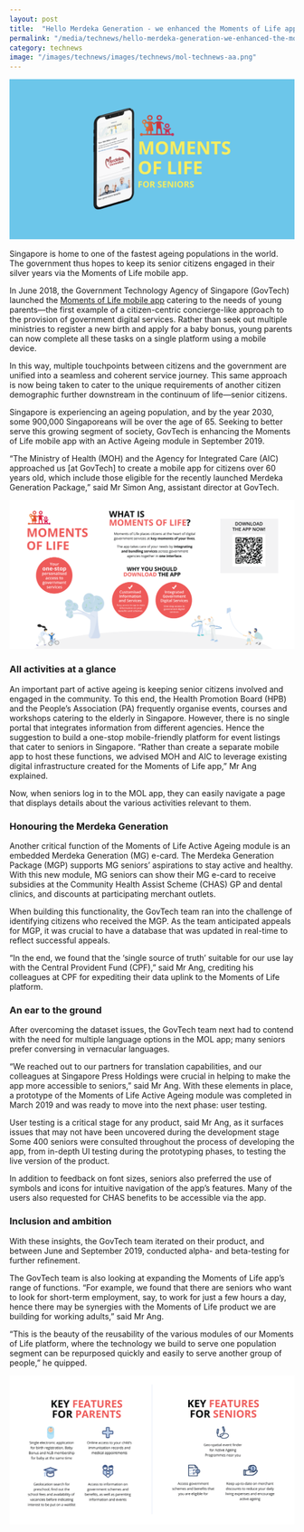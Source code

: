 ```yaml
---
layout: post
title:  "Hello Merdeka Generation - we enhanced the Moments of Life app for you"
permalink: "/media/technews/hello-merdeka-generation-we-enhanced-the-moments-of-Life-app-for-you"
category: technews
image: "/images/technews/images/technews/mol-technews-aa.png"
---
```


![Moments of Life for Seniors](/images/technews/mol-technews-aa.png)

Singapore is home to one of the fastest ageing populations in the world. The government thus hopes to keep its senior citizens engaged in their silver years via the Moments of Life mobile app. 

In June 2018, the Government Technology Agency of Singapore (GovTech) launched the [Moments of Life mobile app](www.go.gov.sg/mol) catering to the needs of young parents—the first example of a citizen-centric concierge-like approach to the provision of government digital services. Rather than seek out multiple ministries to register a new birth and apply for a baby bonus, young parents can now complete all these tasks on a single platform using a mobile device. 

In this way, multiple touchpoints between citizens and the government are unified into a seamless and coherent service journey. 
This same approach is now being taken to cater to the unique requirements of another citizen demographic further downstream in the continuum of life—senior citizens. 

Singapore is experiencing an ageing population, and by the year 2030, some 900,000 Singaporeans will be over the age of 65. Seeking to better serve this growing segment of society, GovTech is enhancing the Moments of Life mobile app with an Active Ageing module in September 2019.

“The Ministry of Health (MOH) and the Agency for Integrated Care (AIC) approached us [at GovTech] to create a mobile app for citizens over 60 years old, which include those eligible for the recently launched Merdeka Generation Package,” said Mr Simon Ang, assistant director at GovTech. 

![Moments of Life Unique selling proposition](/images/programmes/products-and-services/MOL-Landing-Page_Main.png)

### **All activities at a glance**

An important part of active ageing is keeping senior citizens involved and engaged in the community. To this end, the Health Promotion Board (HPB) and the People’s Association (PA) frequently organise events, courses and workshops catering to the elderly in Singapore. However, there is no single portal that integrates information from different agencies. 
Hence the suggestion to build a one-stop mobile-friendly platform for event listings that cater to seniors in Singapore. “Rather than create a separate mobile app to host these functions, we advised MOH and AIC to leverage existing digital infrastructure created for the Moments of Life app,” Mr Ang explained. 

Now, when seniors log in to the MOL app, they can easily navigate a page that displays details about the various activities relevant to them. 

### **Honouring the Merdeka Generation**

Another critical function of the Moments of Life Active Ageing module is an embedded Merdeka Generation (MG) e-card. The Merdeka Generation Package (MGP) supports MG seniors’ aspirations to stay active and healthy. With this new module, MG seniors can show their MG e-card to receive subsidies at the Community Health Assist Scheme (CHAS) GP and dental clinics, and discounts at participating merchant outlets.

When building this functionality, the GovTech team ran into the challenge of identifying citizens who received the MGP. As the team anticipated appeals for MGP, it was crucial to have a database that was updated in real-time to reflect successful appeals. 

“In the end, we found that the ‘single source of truth’ suitable for our use lay with the Central Provident Fund (CPF),” said Mr Ang, crediting his colleagues at CPF for expediting their data uplink to the Moments of Life platform.

### **An ear to the ground**

After overcoming the dataset issues, the GovTech team next had to contend with the need for multiple language options in the MOL app; many seniors prefer conversing in vernacular languages. 

“We reached out to our partners for translation capabilities, and our colleagues at Singapore Press Holdings were crucial in helping to make the app more accessible to seniors,” said Mr Ang. With these elements in place, a prototype of the Moments of Life Active Ageing module was completed in March 2019 and was ready to move into the next phase: user testing.

User testing is a critical stage for any product, said Mr Ang, as it surfaces issues that may not have been uncovered during the development stage Some 400 seniors were consulted throughout the process of developing the app, from in-depth UI testing during the prototyping phases, to testing the live version of the product. 

In addition to feedback on font sizes, seniors also preferred the use of symbols and icons for intuitive navigation of the app’s features. Many of the users also requested for CHAS benefits to be accessible via the app.

### **Inclusion and ambition**

With these insights, the GovTech team iterated on their product, and between June and September 2019, conducted alpha- and beta-testing for further refinement.

The GovTech team is also looking at expanding the Moments of Life app’s range of functions. “For example, we found that there are seniors who want to look for short-term employment, say, to work for just a few hours a day, hence there may be synergies with the Moments of Life product we are building for working adults,” said Mr Ang.

“This is the beauty of the reusability of the various modules of our Moments of Life platform, where the technology we build to serve one population segment can be repurposed quickly and easily to serve another group of people,” he quipped.

![Moments of Life Product Features](/images/programmes/products-and-services/MOL-Landing-Page_1.png)

